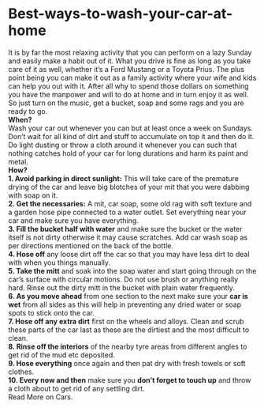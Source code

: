 # Best-ways-to-wash-your-car-at-home<br>
It is by far the most relaxing activity that you can perform on a lazy Sunday and easily make a habit out of it. What you drive is fine as long as you take care of it as well, whether it’s a Ford Mustang or a Toyota Prius. The plus point being you can make it out as a family activity where your wife and kids can help you out with it. After all why to spend those dollars on something you have the manpower and will to do at home and in turn enjoy it as well. So just turn on the music, get a bucket, soap and some rags and you are ready to go.<br>
<b>When?</b><br>
Wash your car out whenever you can but at least once a week on Sundays. Don’t wait for all kind of dirt and stuff to accumulate on top it and then do it. Do light dusting or throw a cloth around it whenever you can such that nothing catches hold of your car for long durations and harm its paint and metal.<br>
<b>How?</b><br>
<b>1. Avoid parking in direct sunlight:</b> This will take care of the premature drying of the car and leave big blotches of your mit that you were dabbing with soap on it.<br>
<b>2. Get the necessaries:</b> A mit, car soap, some old rag with soft texture and a garden hose pipe connected to a water outlet. Set everything near your car and make sure you have everything.<br>
<b>3. Fill the bucket half with water</b> and make sure the bucket or the water itself is not dirty otherwise it may cause scratches. Add car wash soap as per directions mentioned on the back of the bottle.<br>
<b>4. Hose off</b> any loose dirt off the car so that you may have less dirt to deal with when you things manually.<br>
<b>5. Take the mitt</b> and soak into the soap water and start going through on the car’s surface with circular motions. Do not use brush or anything really hard. Rinse out the dirty mitt in the bucket with plain water frequently.<br>
<b>6. As you move ahead</b> from one section to the next make sure your <b>car is wet</b> from all sides as this will help in preventing any dried water or soap spots to stick onto the car. <br>
<b>7. Hose off any extra dirt</b> first on the wheels and alloys. Clean and scrub these parts of the car last as these are the dirtiest and the most difficult to clean.<br>
<b>8. Rinse off the interiors</b> of the nearby tyre areas from different angles to get rid of the mud etc deposited.<br>
<b>9. Hose everything</b> once again and then pat dry with fresh towels or soft clothes.<br>
<b>10. Every now and then</b> make sure you <b>don’t forget to touch up</b> and throw a cloth about to get rid of any settling dirt.<br>
<a href:="http://www.livingaficionado.com/cars/">Read More on Cars.</a>

